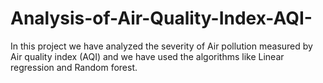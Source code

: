 # Analysis-of-Air-Quality-Index-AQI-
In this project we have analyzed the severity of Air pollution measured by Air quality index (AQI) and we have used the algorithms like Linear regression and Random forest.
